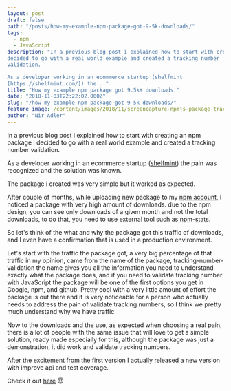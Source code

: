 ```yaml
---
layout: post
draft: false
path: "/posts/how-my-example-npm-package-got-9-5k-downloads/"
tags: 
  - npm
  - JavaScript
description: "In a previous blog post i explained how to start with creating an npm package i
decided to go with a real world example and created a tracking number
validation.

As a developer working in an ecommerce startup (shelfmint
[https://shelfmint.com/]) the..."
title: "How my example npm package got 9.5k+ downloads."
date: "2018-11-03T22:22:02.000Z"
slug: "/how-my-example-npm-package-got-9-5k-downloads/"
feature_image: /content/images/2018/11/screencapture-npmjs-package-tracking-number-validation-2018-10-22-23_02_04.png
author: "Nir Adler"
---
```


In a previous blog post i explained how to start with creating an npm package i decided to go with a real world example and created a tracking number validation.

As a developer working in an ecommerce startup ([shelfmint](https://shelfmint.com/)) the pain was recognized and the solution was known.

The package i created was very simple but it worked as expected.

After couple of months, while uploading new package to my [npm account](https://www.npmjs.com/~niradler55), I noticed a package with very high amount of downloads. due to the npm design, you can see only downloads of a given month and not the total downloads, to do that, you need to use external tool such as [npm-stats](http://www.npm-stats.com/Niradler55).

So let's think of the what and why the package got this traffic of downloads, and I even have a confirmation that is used in a production environment.

Let's start with the traffic the package got, a very big percentage of that traffic in my opinion, came from the name of the package, tracking-number-validation the name gives you all the information you need to understand exactly what the package does, and if you need to validate tracking number with JavaScript the package will be one of the first options you get in Google, npm, and github. Pretty cool with a very little amount of effort the package is out there and it is very noticeable for a person who actually needs to address the pain of validate tracking numbers, so I think we pretty much understand why we have traffic.

Now to the downloads and the use, as expected when choosing a real pain, there is a lot of people with the same issue that will love to get a simple solution, ready made especially for this, although the package was just a demonstration, it did work and validate tracking numbers.

After the excitement from the first version I actually released a new version with improve api and test coverage.

Check it out [here](https://www.npmjs.com/package/tracking-number-validation) 😇
    